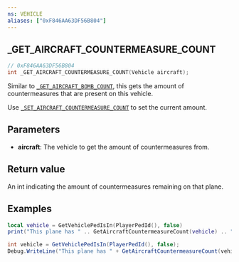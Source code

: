 ```yaml
---
ns: VEHICLE
aliases: ["0xF846AA63DF56B804"]
---
```

## _GET_AIRCRAFT_COUNTERMEASURE_COUNT

```c
// 0xF846AA63DF56B804
int _GET_AIRCRAFT_COUNTERMEASURE_COUNT(Vehicle aircraft);
```

Similar to [`_GET_AIRCRAFT_BOMB_COUNT`](#_0xEA12BD130D7569A1), this gets the amount of countermeasures that are present on this vehicle.

Use [`_SET_AIRCRAFT_COUNTERMEASURE_COUNT`](#_0x9BDA23BF666F0855) to set the current amount.

## Parameters
* **aircraft**: The vehicle to get the amount of countermeasures from.

## Return value
An int indicating the amount of countermeasures remaining on that plane.

## Examples
```lua
local vehicle = GetVehiclePedIsIn(PlayerPedId(), false)
print("This plane has " .. GetAircraftCountermeasureCount(vehicle) .. " countermeasures left.")
```

```cs
int vehicle = GetVehiclePedIsIn(PlayerPedId(), false);
Debug.WriteLine("This plane has " + GetAircraftCountermeasureCount(vehicle) + " countermeasures left.");
```